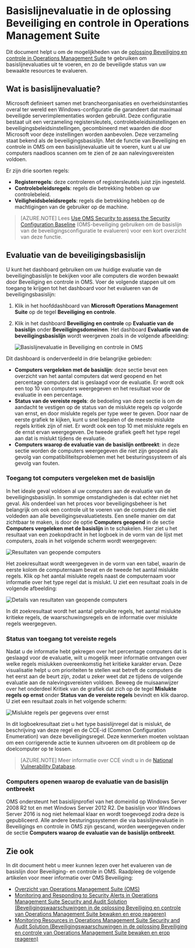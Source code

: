<properties
   pageTitle="Basislijn van de oplossing Beveiliging en controle in Operations Management Suite | Microsoft Azure"
   description="In dit document wordt uitgelegd hoe u de oplossing Beveiliging en controle in OMS kunt gebruiken voor het uitvoeren van een evaluatie van de basislijn van alle bewaakte computers, voor nalevings- en beveiligingsdoeleinden."
   services="operations-management-suite"
   documentationCenter="na"
   authors="YuriDio"
   manager="swadhwa"
   editor=""/>

<tags
   ms.service="operations-management-suite"
   ms.devlang="na"
   ms.topic="hero-article"
   ms.tgt_pltfrm="na"
   ms.workload="na"
   ms.date="09/08/2016"
   ms.author="yurid"/>


# Basislijnevaluatie in de oplossing Beveiliging en controle in Operations Management Suite

Dit document helpt u om de mogelijkheden van de [oplossing Beveiliging en controle in Operations Management Suite](operations-management-suite-overview.md) te gebruiken om basislijnevaluaties uit te voeren, en zo de beveiligde status van uw bewaakte resources te evalueren.

## Wat is basislijnevaluatie?

Microsoft definieert samen met brancheorganisaties en overheidsinstanties overal ter wereld een Windows-configuratie die garandeert dat maximaal beveiligde serverimplementaties worden gebruikt. Deze configuratie bestaat uit een verzameling registersleutels, controlebeleidsinstellingen en beveiligingsbeleidsinstellingen, gecombineerd met waarden die door Microsoft voor deze instellingen worden aanbevolen. Deze verzameling staat bekend als de beveiligingsbasislijn. Met de functie van Beveiliging en controle in OMS om een basislijnevaluatie uit te voeren, kunt u al uw computers naadloos scannen om te zien of ze aan nalevingsvereisten voldoen. 

Er zijn drie soorten regels:

- **Registerregels**: deze controleren of registersleutels juist zijn ingesteld.
- **Controlebeleidsregels**: regels die betrekking hebben op uw controlebeleid.
- **Veiligheidsbeleidsregels**: regels die betrekking hebben op de machtigingen van de gebruiker op de machine.

> [AZURE.NOTE] Lees [Use OMS Security to assess the Security Configuration Baseline](https://blogs.technet.microsoft.com/msoms/2016/08/12/use-oms-security-to-assess-the-security-configuration-baseline/) (OMS-beveiliging gebruiken om de basislijn van de beveiligingsconfiguratie te evalueren) voor een kort overzicht van deze functie.

## Evaluatie van de beveiligingsbasislijn

U kunt het dashboard gebruiken om uw huidige evaluatie van de beveiligingbasislijn te bekijken voor alle computers die worden bewaakt door Beveiliging en controle in OMS.  Voer de volgende stappen uit om toegang te krijgen tot het dashboard voor het evalueren van de beveiligingsbasislijn:

1. Klik in het hoofddashboard van **Microsoft Operations Management Suite** op de tegel **Beveiliging en controle**.
2. Klik in het dashboard **Beveiliging en controle** op **Evaluatie van de basislijn** onder **Beveiligingsdomeinen**. Het dashboard **Evaluatie van de beveiligingsbasislijn** wordt weergeven zoals in de volgende afbeelding:
    
    ![Basislijnevaluatie in Beveiliging en controle in OMS](./media/oms-security-baseline/oms-security-baseline-fig1.png)

Dit dashboard is onderverdeeld in drie belangrijke gebieden:

- **Computers vergeleken met de basislijn**: deze sectie bevat een overzicht van het aantal computers dat werd geopend en het percentage computers dat is geslaagd voor de evaluatie. Er wordt ook een top 10 van computers weergegeven en het resultaat voor de evaluatie in een percentage.
- **Status van de vereiste regels**: de bedoeling van deze sectie is om de aandacht te vestigen op de status van de mislukte regels op volgorde van ernst, en door mislukte regels per type weer te geven. Door naar de eerste grafiek te kijken, kunt u snel bepalen of de meeste mislukte regels kritiek zijn of niet. Er wordt ook een top 10 met mislukte regels en de ernst ervan weergegeven. De tweede grafiek geeft het type regel aan dat is mislukt tijdens de evaluatie. 
- **Computers waarop de evaluatie van de basislijn ontbreekt**: in deze sectie worden de computers weergegeven die niet zijn geopend als gevolg van compatibiliteitsproblemen met het besturingssysteem of als gevolg van fouten. 

### Toegang tot computers vergeleken met de basislijn

In het ideale geval voldoen al uw computers aan de evaluatie van de beveiligingsbasislijn. In sommige omstandigheden is dat echter niet het geval. Als onderdeel van het proces voor beveiligingsbeheer is het belangrijk om ook een controle uit te voeren van de computers die niet voldeden aan alle beveiligingsevaluatietests. Een snelle manier om dat zichtbaar te maken, is door de optie **Computers geopend** in de sectie **Computers vergeleken met de basislijn** in te schakelen. Hier ziet u het resultaat van een zoekopdracht in het logboek in de vorm van de lijst met computers, zoals in het volgende scherm wordt weergegeven:

![Resultaten van geopende computers](./media/oms-security-baseline/oms-security-baseline-fig2.png)

Het zoekresultaat wordt weergegeven in de vorm van een tabel, waarin de eerste kolom de computernaam bevat en de tweede het aantal mislukte regels. Klik op het aantal mislukte regels naast de computernaam voor informatie over het type regel dat is mislukt. U ziet een resultaat zoals in de volgende afbeelding:

![Details van resultaten van geopende computers](./media/oms-security-baseline/oms-security-baseline-fig3.png)

In dit zoekresultaat wordt het aantal gebruikte regels, het aantal mislukte kritieke regels, de waarschuwingsregels en de informatie over mislukte regels weergegeven.

### Status van toegang tot vereiste regels

Nadat u de informatie hebt gekregen over het percentage computers dat is geslaagd voor de evaluatie, wilt u mogelijk meer informatie ontvangen over welke regels mislukken overeenkomstig het kritieke karakter ervan. Deze visualisatie helpt u om prioriteiten te stellen wat betreft de computers die het eerst aan de beurt zijn, zodat u zeker weet dat ze tijdens de volgende evaluatie aan de nalevingsvereisten voldoen. Beweeg de muisaanwijzer over het onderdeel Kritiek van de grafiek dat zich op de tegel **Mislukte regels op ernst** onder **Status van de vereiste regels** bevindt en klik daarop. U ziet een resultaat zoals in het volgende scherm:

![Mislukte regels per gegevens over ernst](./media/oms-security-baseline/oms-security-baseline-fig4.png) 

In dit logboekresultaat ziet u het type basislijnregel dat is mislukt, de beschrijving van deze regel en de CCE-id (Common Configuration Enumeration) van deze beveiligingsregel. Deze kenmerken moeten volstaan om een corrigerende actie te kunnen uitvoeren om dit probleem op de doelcomputer op te lossen.

> [AZURE.NOTE] Meer informatie over CCE vindt u in de [National Vulnerability Database](https://nvd.nist.gov/cce/index.cfm).

### Computers openen waarop de evaluatie van de basislijn ontbreekt

OMS ondersteunt het basislijnprofiel van het domeinlid op Windows Server 2008 R2 tot en met Windows Server 2012 R2. De basislijn voor Windows Server 2016 is nog niet helemaal klaar en wordt toegevoegd zodra deze is gepubliceerd. Alle andere besturingssystemen die via basislijnevaluatie in Beveiligings en controle in OMS zijn gescand, worden weergegeven onder de sectie **Computers waarop de evaluatie van de basislijn ontbreekt**.

## Zie ook

In dit document hebt u meer kunnen lezen over het evalueren van de basislijn door Beveiliging- en controle in OMS. Raadpleeg de volgende artikelen voor meer informatie over OMS Beveiliging:

- [Overzicht van Operations Management Suite (OMS)](operations-management-suite-overview.md)
- [Monitoring and Responding to Security Alerts in Operations Management Suite Security and Audit Solution (Beveiligingswaarschuwingen in de oplossing Beveiliging en controle van Operations Management Suite bewaken en erop reageren)](oms-security-responding-alerts.md)
- [Monitoring Resources in Operations Management Suite Security and Audit Solution (Beveiligingswaarschuwingen in de oplossing Beveiliging en controle van Operations Management Suite bewaken en erop reageren)](oms-security-monitoring-resources.md)




<!--HONumber=Sep16_HO3-->


